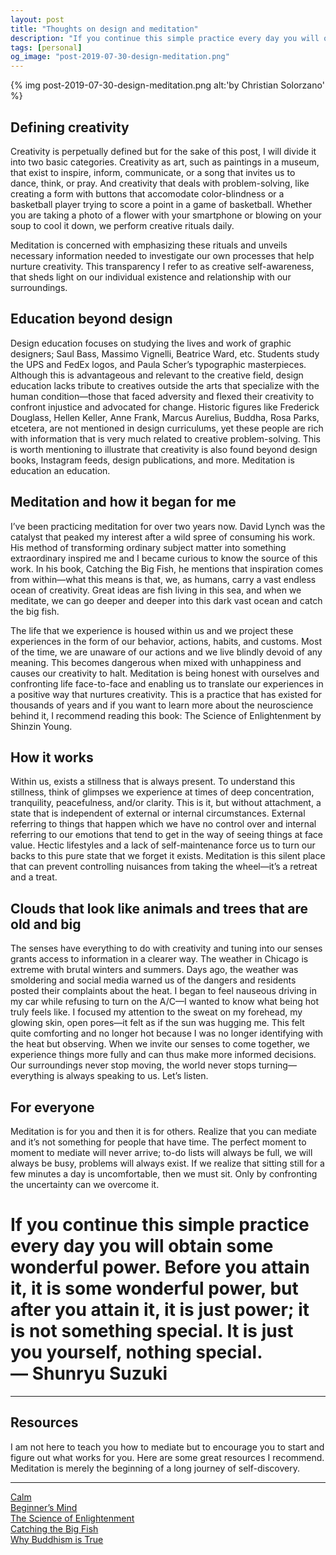 ```yaml
---
layout: post
title: "Thoughts on design and meditation"
description: "If you continue this simple practice every day you will obtain some wonderful power. Before you attain it, it is some wonderful power, but after you attain it, it is just power; it is not something special. It is just you yourself, nothing special."
tags: [personal]
og_image: "post-2019-07-30-design-meditation.png"
---
```


{% img post-2019-07-30-design-meditation.png alt:'by Christian Solorzano' %}


<h2> Defining creativity </h2>
Creativity is perpetually defined but for the sake of this post, I will divide it into two basic categories. Creativity as art, such as paintings in a museum, that exist to inspire, inform, communicate, or a song that invites us to dance, think, or pray. And creativity that deals with problem-solving, like creating a form with buttons that accomodate color-blindness or a basketball player trying to score a point in a game of basketball. Whether you are taking a photo of a flower with your smartphone or blowing on your soup to cool it down, we perform creative rituals daily.

Meditation is concerned with emphasizing these rituals and unveils necessary information needed to investigate our own processes that help nurture creativity. This transparency I refer to as creative self-awareness, that sheds light on our individual existence and relationship with our surroundings.


<h2>Education beyond design</h2>
Design education focuses on studying the lives and work of graphic designers; Saul Bass, Massimo Vignelli, Beatrice Ward, etc. Students study the UPS and FedEx logos, and Paula Scher’s typographic masterpieces. Although this is advantageous and relevant to the creative field, design education lacks tribute to creatives outside the arts that specialize with the human condition—those that faced adversity and flexed their creativity to confront injustice and advocated for change. Historic figures like Frederick Douglass, Hellen Keller, Anne Frank, Marcus Aurelius, Buddha, Rosa Parks, etcetera, are not mentioned in design curriculums, yet these people are rich with information that is very much related to creative problem-solving. This is worth mentioning to illustrate that creativity is also found beyond design books, Instagram feeds, design publications, and more. Meditation is education an education.


<h2>Meditation and how it began for me</h2>
I’ve been practicing meditation for over two years now. David Lynch was the catalyst that peaked my interest after a wild spree of consuming his work. His method of transforming ordinary subject matter into something extraordinary inspired me and I became curious to know the source of this work. In his book, Catching the Big Fish, he mentions that inspiration comes from within—what this means is that, we, as humans, carry a vast endless ocean of creativity. Great ideas are fish living in this sea, and when we meditate, we can go deeper and deeper into this dark vast ocean and catch the big fish.

The life that we experience is housed within us and we project these experiences in the form of our behavior, actions, habits, and customs. Most of the time, we are unaware of our actions and we live blindly devoid of any meaning. This becomes dangerous when mixed with unhappiness and causes our creativity to halt. Meditation is being honest with ourselves and confronting life face-to-face and enabling us to translate our experiences in a positive way that nurtures creativity. This is a practice that has existed for thousands of years and if you want to learn more about the neuroscience behind it, I recommend reading this book: The Science of Enlightenment by Shinzin Young.


<h2>How it works</h2>
Within us, exists a stillness that is always present. To understand this stillness,  think of glimpses we experience at times of deep concentration, tranquility, peacefulness, and/or clarity. This is it, but without attachment, a state that is independent of external or internal circumstances. External referring to things that happen which we have no control over and internal referring to our emotions that tend to get in the way of seeing things at face value. Hectic lifestyles and a lack of self-maintenance force us to turn our backs to this pure state that we forget it exists. Meditation is this silent place that can prevent controlling nuisances from taking the wheel—it’s a retreat and a treat.


<h2>Clouds that look like animals and trees that are old and big</h2>
The senses have everything to do with creativity and tuning into our senses grants access to information in a clearer way. The weather in Chicago is extreme with brutal winters and summers. Days ago, the weather was smoldering and social media warned us of the dangers and residents posted their complaints about the heat. I began to feel nauseous driving in my car while refusing to turn on the A/C—I wanted to know what being hot truly feels like. I focused my attention to the sweat on my forehead, my glowing skin, open pores—it felt as if the sun was hugging me. This felt quite comforting and no longer hot because I was no longer identifying with the heat but observing. When we invite our senses to come together, we experience things more fully and can thus make more informed decisions. Our surroundings never stop moving, the world never stops turning—everything is always speaking to us. Let’s listen.


<h2>For everyone</h2>
Meditation is for you and then it is for others. Realize that you can mediate and it’s not something for people that have time. The perfect moment to moment to mediate will never arrive; to-do lists will always be full, we will always be busy, problems will always exist. If we realize that sitting still for a few minutes a day is uncomfortable, then we must sit. Only by confronting the uncertainty can we overcome it.


<h1>
If you continue this simple practice every day you will obtain some wonderful power. Before you attain it, it is some wonderful power, but after you attain it, it is just power; it is not something special. It is just you yourself, nothing special. <br> — Shunryu Suzuki </h1>

<hr>
<h2> Resources </h2>
I am not here to teach you how to mediate but to encourage you to start and figure out what works for you. Here are some great resources I recommend. Meditation is merely the beginning of a long journey of self-discovery.
<hr>
<a href="https://www.calm.com">Calm</a> <br>
<a href="https://www.amazon.com/Zen-Mind-Beginners-Informal-Meditation/dp/1590308492">Beginner’s Mind</a> <br>
<a href="https://www.amazon.com/Science-Enlightenment-How-Meditation-Works/dp/1591794609"> The Science of Enlightenment </a> <br>
<a href="https://www.amazon.com/Catching-Big-Fish-Meditation-Consciousness/dp/1585426121">
Catching the Big Fish<a/> <br>
<a href="https://www.amazon.com/Why-Buddhism-True-Philosophy-Enlightenment/dp/1439195455">
Why Buddhism is True</a>


